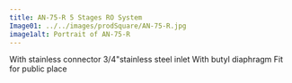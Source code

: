 ```yaml
---
title: AN-75-R 5 Stages RO System
Image01: ../../images/prodSquare/AN-75-R.jpg
image1alt: Portrait of AN-75-R
---
```

With stainless connector 3/4"stainless steel inlet With butyl diaphragm Fit for public place